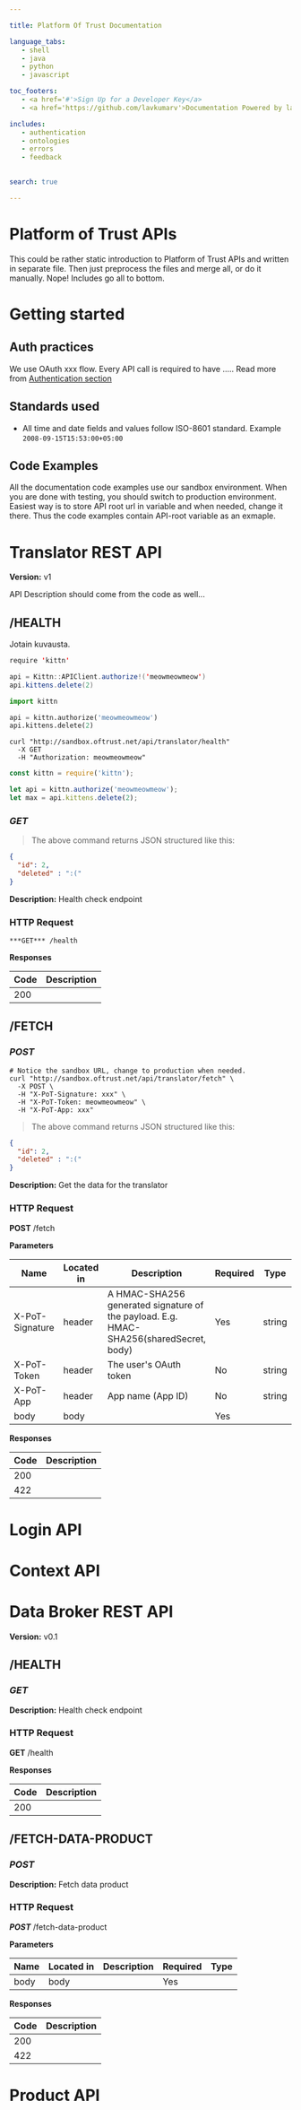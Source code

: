 ```yaml
--- 

title: Platform Of Trust Documentation 

language_tabs: 
   - shell 
   - java
   - python
   - javascript

toc_footers: 
   - <a href='#'>Sign Up for a Developer Key</a> 
   - <a href='https://github.com/lavkumarv'>Documentation Powered by lav</a> 

includes: 
   - authentication
   - ontologies
   - errors 
   - feedback
   

search: true 

--- 
```


# Platform of Trust APIs

This could be rather static introduction to Platform of Trust APIs and written in separate file. Then just preprocess the files and merge all, or do it 
manually. Nope! Includes go all to bottom. 

# Getting started

## Auth practices
We use OAuth xxx flow. Every API call is required to have ..... Read more from [Authentication section](#authentication)

## Standards used

* All time and date fields and values follow ISO-8601 standard. Example <code>2008-09-15T15:53:00+05:00</code>

## Code Examples 

<aside class="warning">
All the documentation code examples use our sandbox environment. When you are done with testing, you should switch to production environment. Easiest way is to store API root url in variable and when needed, change it there. Thus the code examples contain API-root variable as an exmaple. 
</aside>

# Translator REST API 

**Version:** v1 

API Description should come from the code as well...

## /HEALTH

Jotain kuvausta.

```java
require 'kittn'

api = Kittn::APIClient.authorize!('meowmeowmeow')
api.kittens.delete(2)
```

```python
import kittn

api = kittn.authorize('meowmeowmeow')
api.kittens.delete(2)
```

```shell
curl "http://sandbox.oftrust.net/api/translator/health"
  -X GET
  -H "Authorization: meowmeowmeow"
```

```javascript
const kittn = require('kittn');

let api = kittn.authorize('meowmeowmeow');
let max = api.kittens.delete(2);
```

### ***GET*** 


> The above command returns JSON structured like this:

```json
{
  "id": 2,
  "deleted" : ":("
}
```

**Description:** Health check endpoint

### HTTP Request 
`***GET*** /health` 

**Responses**

| Code | Description |
| ---- | ----------- |
| 200 |  |

## /FETCH
### ***POST*** 


```shell
# Notice the sandbox URL, change to production when needed. 
curl "http://sandbox.oftrust.net/api/translator/fetch" \
  -X POST \
  -H "X-PoT-Signature: xxx" \
  -H "X-PoT-Token: meowmeowmeow" \
  -H "X-PoT-App: xxx" 
```


> The above command returns JSON structured like this:

```json
{
  "id": 2,
  "deleted" : ":("
}
```

**Description:** Get the data for the translator

### HTTP Request 
**POST** /fetch 

**Parameters**

| Name | Located in | Description | Required | Type |
| ---- | ---------- | ----------- | -------- | ---- |
| X-PoT-Signature | header | A HMAC-SHA256 generated signature of the payload. E.g. HMAC-SHA256(sharedSecret, body)  | Yes | string |
| X-PoT-Token | header | The user's OAuth token | No | string |
| X-PoT-App | header | App name (App ID) | No | string |
| body | body |  | Yes |  |

**Responses**

| Code | Description |
| ---- | ----------- |
| 200 |  |
| 422 |  |



# Login API 

# Context API 


# Data Broker REST API 

**Version:** v0.1 

## /HEALTH
### ***GET*** 

**Description:** Health check endpoint

### HTTP Request 
**GET** /health 

**Responses**

| Code | Description |
| ---- | ----------- |
| 200 |  |

## /FETCH-DATA-PRODUCT
### ***POST*** 

**Description:** Fetch data product

### HTTP Request 
***POST*** /fetch-data-product 

**Parameters**

| Name | Located in | Description | Required | Type |
| ---- | ---------- | ----------- | -------- | ---- |
| body | body |  | Yes |  |

**Responses**

| Code | Description |
| ---- | ----------- |
| 200 |  |
| 422 |  |


# Product API 

<!-- Converted with the swagger-to-slate https://github.com/lavkumarv/swagger-to-slate -->
